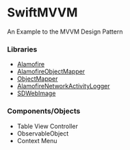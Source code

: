 # SwiftMVVM
An Example to the MVVM Design Pattern

### Libraries

- [Alamofire](https://github.com/Alamofire/Alamofire "Alamofire")
- [AlamofireObjectMapper](https://github.com/tristanhimmelman/AlamofireObjectMapper "AlamofireObjectMapper")
- [ObjectMapper](https://github.com/tristanhimmelman/ObjectMapper "ObjectMapper")
- [AlamofireNetworkActivityLogger](https://github.com/konkab/AlamofireNetworkActivityLogger "AlamofireNetworkActivityLogger")
- [SDWebImage](https://github.com/SDWebImage/SDWebImage "SDWebImage")

### Components/Objects

- Table View Controller
- ObservableObject
- Context Menu
